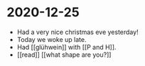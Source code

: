 # 2020-12-25

- Had a very nice christmas eve yesterday!
- Today we woke up late.
- Had [[glühwein]] with [[P and H]].
- [[read]] [[what shape are you?]]


